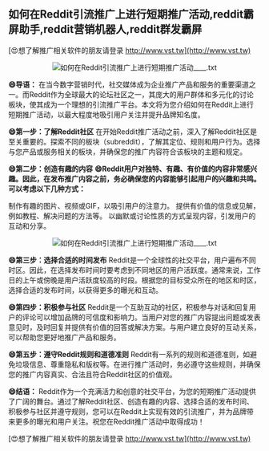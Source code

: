 ## **如何在Reddit引流推广上进行短期推广活动,reddit霸屏助手,reddit营销机器人,reddit群发霸屏**

[😍想了解推广相关软件的朋友请登录 http://www.vst.tw](http://www.vst.tw)

 <center><img src="https://vst.tw/MP4/tuiguang/png/1.png" alt="如何在Reddit引流推广上进行短期推广活动____.txt"></center>

**😄导语：**
在当今数字营销时代，社交媒体成为企业推广产品和服务的重要渠道之一。而Reddit作为全球最大的论坛社区之一，其庞大的用户群体和多元化的讨论板块，使其成为一个理想的引流推广平台。本文将为您介绍如何在Reddit上进行短期推广活动，以最大程度地吸引用户关注并提升品牌知名度。

**😄第一步：了解Reddit社区**
在开始Reddit推广活动之前，深入了解Reddit社区是至关重要的。探索不同的板块（subreddit），了解其定位、规则和用户行为。选择与您产品或服务相关的板块，并确保您的推广内容符合该板块的主题和规定。

**😄第二步：创造有趣的内容**
**😄Reddit用户对独特、有趣、有价值的内容非常感兴趣。因此，在发布推广内容之前，务必确保您的内容能够引起用户的兴趣和共鸣。可以考虑以下几种方式：**

制作有趣的图片、视频或GIF，以吸引用户的注意力。
提供有价值的信息或见解，例如教程、解决问题的方法等。
以幽默或讨论性质的方式呈现内容，引发用户的互动和分享。

 <center><img src="https://vst.tw/MP4/tuiguang/png/0.png" alt="如何在Reddit引流推广上进行短期推广活动____.txt"></center>

**😄第三步：选择合适的时间发布**
Reddit是一个全球性的社交平台，用户遍布不同时区。因此，在选择发布时间时要考虑到不同地区的用户活跃度。通常来说，工作日的上午或傍晚是用户活跃度较高的时段。根据您的目标受众所在的地区和时区，选择合适的发布时间，以获得更多的曝光和互动。

**😄第四步：积极参与社区**
Reddit是一个互助互动的社区，积极参与对话和回复用户的评论可以增加品牌的可信度和影响力。当用户对您的推广内容提出问题或发表意见时，及时回复并提供有价值的回答或解决方案。与用户建立良好的互动关系，可以帮助您更好地推广产品和服务。

**😄第五步：遵守Reddit规则和道德准则**
Reddit有一系列的规则和道德准则，如避免垃圾信息、尊重隐私和版权等。在进行推广活动时，务必遵守这些规则，并确保您的推广内容真实、合法且符合Reddit社区的价值观。

**😄结语：**
Reddit作为一个充满活力和创意的社交平台，为您的短期推广活动提供了广阔的舞台。通过了解Reddit社区、创造有趣的内容、选择合适的发布时间、积极参与社区并遵守规则，您可以在Reddit上实现有效的引流推广，并为品牌带来更多的曝光和用户关注。祝您在Reddit推广活动中取得成功！

[😍想了解推广相关软件的朋友请登录 http://www.vst.tw](http://www.vst.tw)



